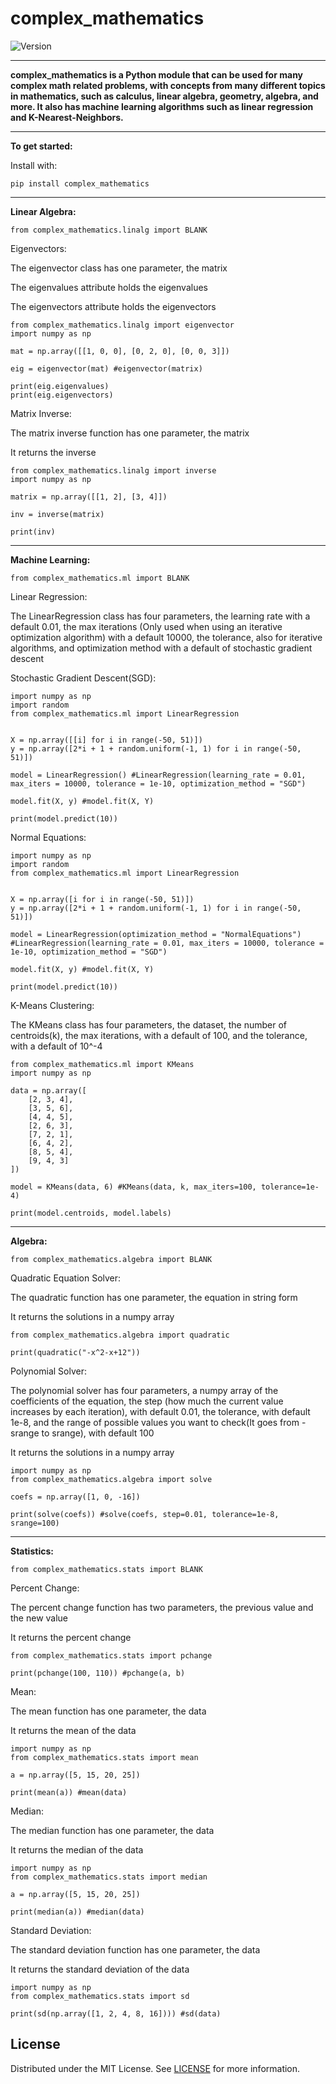 # complex_mathematics

![Version](https://img.shields.io/badge/version-3.8.5-blue)

---

**complex_mathematics is a Python module that can be used for many complex math related problems, with concepts from many different topics in mathematics, such as calculus, linear algebra, geometry, algebra, and more. It also has machine learning algorithms such as linear regression and K-Nearest-Neighbors.**

---

**To get started:**

Install with:

`pip install complex_mathematics`

---

**Linear Algebra:**

`from complex_mathematics.linalg import BLANK`

Eigenvectors:

The eigenvector class has one parameter, the matrix

The eigenvalues attribute holds the eigenvalues

The eigenvectors attribute holds the eigenvectors

```
from complex_mathematics.linalg import eigenvector
import numpy as np

mat = np.array([[1, 0, 0], [0, 2, 0], [0, 0, 3]])

eig = eigenvector(mat) #eigenvector(matrix)

print(eig.eigenvalues)
print(eig.eigenvectors)
```

Matrix Inverse:

The matrix inverse function has one parameter, the matrix

It returns the inverse

```
from complex_mathematics.linalg import inverse
import numpy as np

matrix = np.array([[1, 2], [3, 4]])

inv = inverse(matrix)

print(inv)
```

---

**Machine Learning:**

`from complex_mathematics.ml import BLANK`

Linear Regression:

The LinearRegression class has four parameters, the learning rate with a default 0.01, the max iterations (Only used when using an iterative optimization algorithm) with a default 10000, the tolerance, also for iterative algorithms, and optimization method with a default of stochastic gradient descent

Stochastic Gradient Descent(SGD):

```
import numpy as np
import random
from complex_mathematics.ml import LinearRegression
    

X = np.array([[i] for i in range(-50, 51)])
y = np.array([2*i + 1 + random.uniform(-1, 1) for i in range(-50, 51)])

model = LinearRegression() #LinearRegression(learning_rate = 0.01, max_iters = 10000, tolerance = 1e-10, optimization_method = "SGD")

model.fit(X, y) #model.fit(X, Y)

print(model.predict(10))
```

Normal Equations:

```
import numpy as np
import random
from complex_mathematics.ml import LinearRegression
    

X = np.array([i for i in range(-50, 51)])
y = np.array([2*i + 1 + random.uniform(-1, 1) for i in range(-50, 51)])

model = LinearRegression(optimization_method = "NormalEquations") #LinearRegression(learning_rate = 0.01, max_iters = 10000, tolerance = 1e-10, optimization_method = "SGD")

model.fit(X, y) #model.fit(X, Y)

print(model.predict(10))
```

K-Means Clustering:

The KMeans class has four parameters, the dataset, the number of centroids(k), the max iterations, with a default of 100, and the tolerance, with a default of 10^-4

```
from complex_mathematics.ml import KMeans
import numpy as np

data = np.array([
    [2, 3, 4],
    [3, 5, 6],
    [4, 4, 5],
    [2, 6, 3],
    [7, 2, 1],
    [6, 4, 2],
    [8, 5, 4],
    [9, 4, 3]
])

model = KMeans(data, 6) #KMeans(data, k, max_iters=100, tolerance=1e-4)

print(model.centroids, model.labels)
```

---

**Algebra:**

`from complex_mathematics.algebra import BLANK`

Quadratic Equation Solver:

The quadratic function has one parameter, the equation in string form

It returns the solutions in a numpy array

```
from complex_mathematics.algebra import quadratic

print(quadratic("-x^2-x+12"))
```

Polynomial Solver:

The polynomial solver has four parameters, a numpy array of the coefficients of the equation, the step (how much the current value increases by each iteration), with default 0.01, the tolerance, with default 1e-8, and the range of possible values you want to check(It goes from -srange to srange), with default 100

It returns the solutions in a numpy array

```
import numpy as np
from complex_mathematics.algebra import solve

coefs = np.array([1, 0, -16])

print(solve(coefs)) #solve(coefs, step=0.01, tolerance=1e-8, srange=100)
```

---

**Statistics:**

`from complex_mathematics.stats import BLANK`

Percent Change:

The percent change function has two parameters, the previous value and the new value

It returns the percent change

```
from complex_mathematics.stats import pchange

print(pchange(100, 110)) #pchange(a, b)
```

Mean:

The mean function has one parameter, the data

It returns the mean of the data

```
import numpy as np
from complex_mathematics.stats import mean

a = np.array([5, 15, 20, 25])

print(mean(a)) #mean(data)
```

Median:

The median function has one parameter, the data

It returns the median of the data

```
import numpy as np
from complex_mathematics.stats import median

a = np.array([5, 15, 20, 25])

print(median(a)) #median(data)
```

Standard Deviation:

The standard deviation function has one parameter, the data

It returns the standard deviation of the data

```
import numpy as np
from complex_mathematics.stats import sd

print(sd(np.array([1, 2, 4, 8, 16]))) #sd(data)
```

<!-- LICENSE -->
## License

Distributed under the MIT License. See [LICENSE](https://github.com/Arnav-MaIhotra/complex_mathematics/blob/main/LICENSE) for more information.
